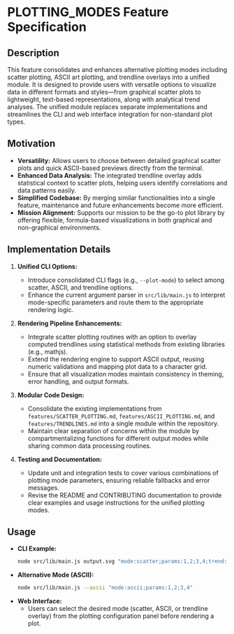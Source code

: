 # PLOTTING_MODES Feature Specification

## Description
This feature consolidates and enhances alternative plotting modes including scatter plotting, ASCII art plotting, and trendline overlays into a unified module. It is designed to provide users with versatile options to visualize data in different formats and styles—from graphical scatter plots to lightweight, text-based representations, along with analytical trend analyses. The unified module replaces separate implementations and streamlines the CLI and web interface integration for non-standard plot types.

## Motivation
- **Versatility:** Allows users to choose between detailed graphical scatter plots and quick ASCII-based previews directly from the terminal.
- **Enhanced Data Analysis:** The integrated trendline overlay adds statistical context to scatter plots, helping users identify correlations and data patterns easily.
- **Simplified Codebase:** By merging similar functionalities into a single feature, maintenance and future enhancements become more efficient.
- **Mission Alignment:** Supports our mission to be the go-to plot library by offering flexible, formula-based visualizations in both graphical and non-graphical environments.

## Implementation Details
1. **Unified CLI Options:**
   - Introduce consolidated CLI flags (e.g., `--plot-mode`) to select among scatter, ASCII, and trendline options.
   - Enhance the current argument parser in `src/lib/main.js` to interpret mode-specific parameters and route them to the appropriate rendering logic.

2. **Rendering Pipeline Enhancements:**
   - Integrate scatter plotting routines with an option to overlay computed trendlines using statistical methods from existing libraries (e.g., mathjs).
   - Extend the rendering engine to support ASCII output, reusing numeric validations and mapping plot data to a character grid.
   - Ensure that all visualization modes maintain consistency in theming, error handling, and output formats.

3. **Modular Code Design:**
   - Consolidate the existing implementations from `features/SCATTER_PLOTTING.md`, `features/ASCII_PLOTTING.md`, and `features/TRENDLINES.md` into a single module within the repository.
   - Maintain clear separation of concerns within the module by compartmentalizing functions for different output modes while sharing common data processing routines.

4. **Testing and Documentation:**
   - Update unit and integration tests to cover various combinations of plotting mode parameters, ensuring reliable fallbacks and error messages.
   - Revise the README and CONTRIBUTING documentation to provide clear examples and usage instructions for the unified plotting modes.

## Usage
- **CLI Example:**
  ```bash
  node src/lib/main.js output.svg "mode:scatter;params:1,2;3,4;trend:linear"
  ```
- **Alternative Mode (ASCII):**
  ```bash
  node src/lib/main.js --ascii "mode:ascii;params:1,2;3,4"
  ```
- **Web Interface:**
   - Users can select the desired mode (scatter, ASCII, or trendline overlay) from the plotting configuration panel before rendering a plot.
